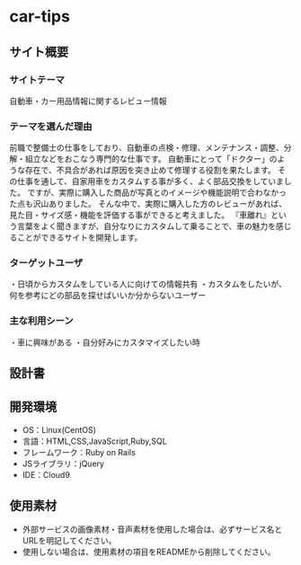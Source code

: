 # car-tips

## サイト概要
### サイトテーマ
自動車・カー用品情報に関するレビュー情報

### テーマを選んだ理由
前職で整備士の仕事をしており、自動車の点検・修理、メンテナンス・調整、分解・組立などをおこなう専門的な仕事です。
自動車にとって「ドクター」のような存在で、不具合があれば原因を突き止めて修理する役割を果たします。
その仕事を通して、自家用車をカスタムする事が多く、よく部品交換をしていました。
ですが、実際に購入した商品が写真とのイメージや機能説明で合わなかった点も沢山ありました。
そんな中で、実際に購入した方のレビューがあれば、見た目・サイズ感・機能を評価する事ができると考えました。
『車離れ』という言葉をよく聞きますが、自分なりにカスタムして乗ることで、車の魅力を感じることができるサイトを開発します。

### ターゲットユーザ
・日頃からカスタムをしている人に向けての情報共有
・カスタムをしたいが、何を参考にどの部品を探せばいいか分からないユーザー

### 主な利用シーン
・車に興味がある
・自分好みにカスタマイズしたい時

## 設計書


## 開発環境
- OS：Linux(CentOS)
- 言語：HTML,CSS,JavaScript,Ruby,SQL
- フレームワーク：Ruby on Rails
- JSライブラリ：jQuery
- IDE：Cloud9

## 使用素材
- 外部サービスの画像素材・音声素材を使用した場合は、必ずサービス名とURLを明記してください。
- 使用しない場合は、使用素材の項目をREADMEから削除してください。